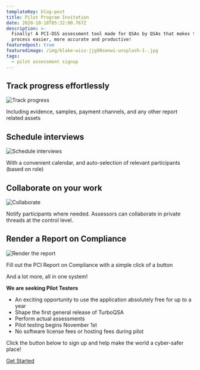 ```yaml
---
templateKey: blog-post
title: Pilot Program Invitation
date: 2020-10-18T05:32:00.767Z
description: >-
  Finally! A PCI-DSS assessment tool made for QSAs by QSAs that makes the
  process easier, more accurate and productive!
featuredpost: true
featuredimage: /img/blake-wisz-jjg90oanwi-unsplash-1-.jpg
tags:
  - pilot assessment signup
---
```

## 

## Track progress effortlessly

![Track progress](/img/feature1.png "Track progress")

Including evidence, samples, payment channels, and any other report related assets

## Schedule interviews

![Schedule interviews](/img/feature2.png "Schedule interviews")

With a convenient calendar, and auto-selection of relevant participants (based on role)

## Collaborate on your work

![Collaborate](/img/feature3.png "Collaborate")

Notify participants where needed. Assessors can collaborate in private threads at the control level.

## Render a Report on Compliance

![Render the report](/img/feature4.png "Render the report")

Fill out the PCI Report on Compliance with a simple click of a button

And a lot more, all in one system!

**We are seeking Pilot Testers**

* An exciting opportunity to use the application absolutely free for up to a year
* Shape the first general release of TurboQSA
* Perform actual assessments
* Pilot testing begins November 1st
* No software license fees or hosting fees during pilot

Click the button below to sign up and help make the world a cyber-safer place!

<div class="has-text-centered">
  <a href="https://www.turboqsa.com/pilot" class="button is-primary">
    Get Started
  </a>
</div>

